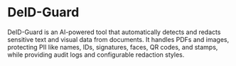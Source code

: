 # DeID-Guard
DeID-Guard is an AI-powered tool that automatically detects and redacts sensitive text and visual data from documents. It handles PDFs and images, protecting PII like names, IDs, signatures, faces, QR codes, and stamps, while providing audit logs and configurable redaction styles.
